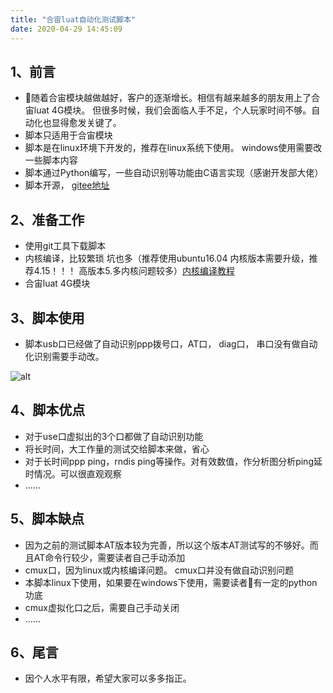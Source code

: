 ```yaml
---
title: "合宙luat自动化测试脚本"
date: 2020-04-29 14:45:09
---
```


## 1、前言
- 随着合宙模块越做越好，客户的逐渐增长。相信有越来越多的朋友用上了合宙luat 4G模块。 但很多时候，我们会面临人手不足，个人玩家时间不够。自动化也显得愈发关键了。
- 脚本只适用于合宙模块
- 脚本是在linux环境下开发的，推荐在linux系统下使用。 windows使用需要改一些脚本内容
- 脚本通过Python编写，一些自动识别等功能由C语言实现（感谢开发部大佬）
- 脚本开源， [gitee地址](https://gitee.com/zzr002/721test)
## 2、准备工作
- 使用git工具下载脚本
- 内核编译，比较繁琐 坑也多（推荐使用ubuntu16.04 内核版本需要升级，推荐4.15！！！ 高版本5.多内核问题较多）[内核编译教程](https://luatdoc.papapoi.com/419/)
- 合宙luat 4G模块
## 3、脚本使用
- 脚本usb口已经做了自动识别ppp拨号口，AT口， diag口， 串口没有做自动化识别需要手动改。


![alt](http://openluat-luatcommunity.oss-cn-hangzhou.aliyuncs.com/images/20200429142012729_A056566B287E66F5F40C1414E41F6046.jpg)
## 4、脚本优点
- 对于use口虚拟出的3个口都做了自动识别功能
- 将长时间，大工作量的测试交给脚本来做，省心
- 对于长时间ppp ping，rndis ping等操作。对有效数值，作分析图分析ping延时情况。可以很直观观察
- ......
## 5、脚本缺点
- 因为之前的测试脚本AT版本较为完善，所以这个版本AT测试写的不够好。而且AT命令行较少，需要读者自己手动添加
- cmux口，因为linux或内核编译问题。 cmux口并没有做自动识别问题
- 本脚本linux下使用，如果要在windows下使用，需要读者有一定的python功底
- cmux虚拟化口之后，需要自己手动关闭
- ......
## 6、尾言
- 因个人水平有限，希望大家可以多多指正。
